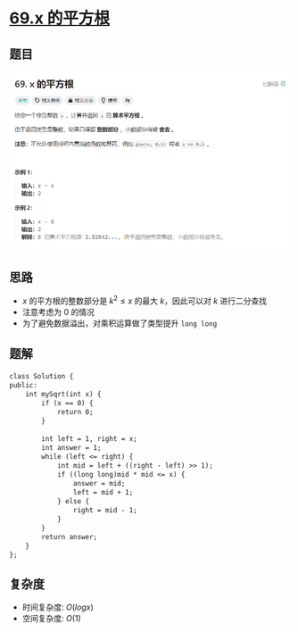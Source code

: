 # [69.x 的平方根](https://leetcode.cn/problems/sqrtx/description/)


## 题目
![](../../images/69.png)

## 思路
- $x$ 的平方根的整数部分是 $k^2\le{x}$ 的最大 $k$，因此可以对 $k$ 进行二分查找
- 注意考虑为 0 的情况
- 为了避免数据溢出，对乘积运算做了类型提升 `long long`

## 题解
```
class Solution {
public:
    int mySqrt(int x) {
        if (x == 0) {
            return 0;
        }

        int left = 1, right = x;
        int answer = 1;
        while (left <= right) {
            int mid = left + ((right - left) >> 1);
            if ((long long)mid * mid <= x) {
                answer = mid;
                left = mid + 1;
            } else {
                right = mid - 1;
            }
        }
        return answer;
    }
};
```

## 复杂度
- 时间复杂度: $O(log⁡x)$
- 空间复杂度: $O(1)$